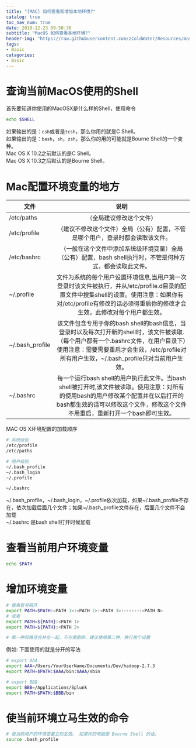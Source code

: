 ```yaml
---
title: "[MAC] 如何查看和增加本地环境?"
catalog: true
toc_nav_num: true
date: 2018-12-23 09:50:30
subtitle: "MacOS 如何查看本地环境?"
header-img: "https://raw.githubusercontent.com/zColdWater/Resources/master/Images/man_smoking.jpg"
tags:
- Basic
catagories:
- Basic
---
```


查询当前MacOS使用的Shell
=======
首先要知道你使用的MacOSX是什么样的Shell，使用命令
```bash
echo $SHELL
```
如果输出的是：`csh`或者是`tcsh`，那么你用的就是C Shell。  
如果输出的是：`bash`，`sh`，`zsh`，那么你的用的可能就是Bourne Shell的一个变种。  
Mac OS X 10.2之前默认的是C Shell。  
Mac OS X 10.3之后默认的是Bourne Shell。  


Mac配置环境变量的地方
=======

| 文件	        | 说明           |
| ------------- |:-------------:|
| /etc/paths| （全局建议修改这个文件） |
| /etc/profile | （建议不修改这个文件）全局（公有）配置，不管是哪个用户，登录时都会读取该文件。 |
| /etc/bashrc | （一般在这个文件中添加系统级环境变量）全局（公有）配置，bash shell执行时，不管是何种方式，都会读取此文件。 |
| ~/.profile | 文件为系统的每个用户设置环境信息,当用户第一次登录时该文件被执行，并从/etc/profile.d目录的配置文件中搜集shell的设置。使用注意：如果你有对/etc/profile有修改的话必须得重启你的修改才会生效，此修改对每个用户都生效。 |
| ~/.bash_profile | 该文件包含专用于你的bash shell的bash信息，当登录时以及每次打开新的shell时，该文件被读取.（每个用户都有一个.bashrc文件，在用户目录下）使用注意：需要需要重启才会生效，/etc/profile对所有用户生效，~/.bash_profile只对当前用户生效。 |
| ~/.bashrc	 | 每一个运行bash shell的用户执行此文件。当bash shell被打开时,该文件被读取。使用注意：对所有的使用bash的用户修改某个配置并在以后打开的bash都生效的话可以修改这个文件，修改这个文件不用重启，重新打开一个bash即可生效。 |

MAC OS X环境配置的加载顺序

 ```bash
 # 系统级别
/etc/profile
/etc/paths 

# 用户级别
~/.bash_profile 
~/.bash_login 
~/.profile 

~/.bashrc
 ```
~/.bash_profile，~/.bash_login，~/.profile依次加载，如果~/.bash_profile不存在，依次加载后面几个文件；如果~/.bash_profile文件存在，后面几个文件不会加载  
~/.bashrc 是bash shell打开时候加载


查看当前用户环境变量
=======
```bash
echo $PATH
```

增加环境变量
=======

```bash
# 使用冒号隔开
export PATH=$PATH:<PATH 1>:<PATH 2>:<PATH 3>:------:<PATH N>
# 或者 
export PATH=${PATH}:<PATH 1>
export PATH=${PATH}:<PATH 2>

# 第一种将路径合并在一起，不方便删除，建议使用第二种，换行挨个设置
```

例如: 下面使用的就是分开的写法
```bash
# export AAA
export AAA=/Users/YourUserName/Documents/Dev/hadoop-2.7.3
export PATH=$PATH:$AAA/bin:$AAA/sbin

# export BBB
export BBB=/Applications/Splunk
export PATH=$PATH:$BBB/bin

```

使当前环境立马生效的命令
=======
```bash
# 使当前用户的环境变量立刻生效。 如果你的电脑是 Bourne Shell 的话。
source .bash_profile
```